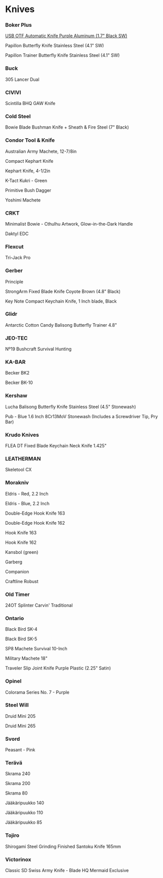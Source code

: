 # Knives

### Boker Plus

[USB OTF Automatic Knife Purple Aluminum (1.7" Black SW)](Boker_OTF_Purple.md)

Papillon Butterfly Knife Stainless Steel (4.1" SW)

Papillon Trainer Butterfly Knife Stainless Steel (4.1" SW)


### Buck

305 Lancer Dual


### CIVIVI 

Scintilla BHQ GAW Knife




### Cold Steel 

Bowie Blade Bushman Knife + Sheath & Fire Steel (7" Black)





### Condor Tool & Knife

Australian Army Machete, 12-7/8in

Compact Kephart Knife

Kephart Knife, 4-1/2in

K-Tact Kukri - Green

Primitive Bush Dagger

Yoshimi Machete


### CRKT 

Minimalist Bowie - Cthulhu Artwork, Glow-in-the-Dark Handle

Daktyl EDC 


### Flexcut

Tri-Jack Pro


### Gerber

Principle

StrongArm Fixed Blade Knife Coyote Brown (4.8" Black)

Key Note Compact Keychain Knife, 1 Inch blade, Black



### Glidr

Antarctic Cotton Candy Balisong Butterfly Trainer 4.8"

### JEO-TEC

Nº19 Bushcraft Survival Hunting

### KA-BAR

Becker BK2

Becker BK-10


### Kershaw

Lucha Balisong Butterfly Knife Stainless Steel (4.5" Stonewash)

Pub - Blue 1.6 Inch 8Cr13MoV Stonewash (Includes a Screwdriver Tip, Pry Bar)


### Krudo Knives 

FLEA DT Fixed Blade Keychain Neck Knife 1.425"



### LEATHERMAN

Skeletool CX


### Morakniv

Eldris - Red, 2.2 Inch

Eldris - Blue, 2.2 Inch

Double-Edge Hook Knife 163

Double-Edge Hook Knife 162

Hook Knife 163

Hook Knife 162

Kansbol (green)

Garberg

Companion

Craftline Robust


### Old Timer 

24OT Splinter Carvin' Traditional


### Ontario

Black Bird SK-4

Black Bird SK-5

SP8 Machete Survival 10-Inch

Military Machete 18"

Traveler Slip Joint Knife Purple Plastic (2.25" Satin)

### Opinel

Colorama Series No. 7 - Purple

### Steel Will

Druid Mini 205

Druid Mini 265

### Svord 

Peasant - Pink



### Terävä

Skrama 240

Skrama 200

Skrama 80

Jääkäripuukko 140

Jääkäripuukko 110

Jääkäripuukko 85


### Tojiro

Shirogami Steel Grinding Finished Santoku Knife 165mm


### Victorinox

Classic SD Swiss Army Knife - Blade HQ Mermaid Exclusive





